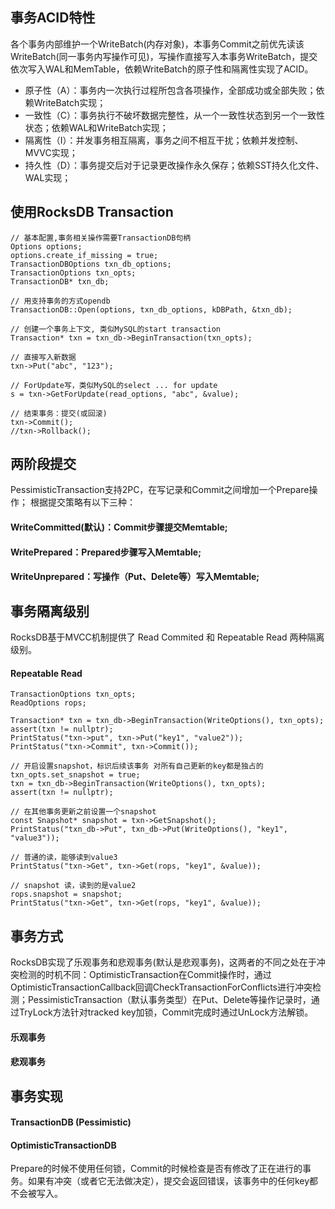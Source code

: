 ## 事务ACID特性
各个事务内部维护一个WriteBatch(内存对象)，本事务Commit之前优先读该WriteBatch(同一事务内写操作可见)，写操作直接写入本事务WriteBatch，提交依次写入WAL和MemTable，依赖WriteBatch的原子性和隔离性实现了ACID。
- 原子性（A）：事务内一次执行过程所包含各项操作，全部成功或全部失败；依赖WriteBatch实现；
- 一致性（C）：事务执行不破坏数据完整性，从一个一致性状态到另一个一致性状态；依赖WAL和WriteBatch实现；
- 隔离性（I）：并发事务相互隔离，事务之间不相互干扰；依赖并发控制、MVVC实现；
- 持久性（D）：事务提交后对于记录更改操作永久保存；依赖SST持久化文件、WAL实现；

## 使用RocksDB Transaction
```
// 基本配置,事务相关操作需要TransactionDB句柄
Options options;
options.create_if_missing = true;
TransactionDBOptions txn_db_options;
TransactionOptions txn_opts;
TransactionDB* txn_db;

// 用支持事务的方式opendb
TransactionDB::Open(options, txn_db_options, kDBPath, &txn_db);

// 创建一个事务上下文, 类似MySQL的start transaction
Transaction* txn = txn_db->BeginTransaction(txn_opts);

// 直接写入新数据
txn->Put("abc", "123");

// ForUpdate写，类似MySQL的select ... for update
s = txn->GetForUpdate(read_options, "abc", &value); 

// 结束事务：提交(或回滚)
txn->Commit();      
//txn->Rollback();
```
## 两阶段提交
PessimisticTransaction支持2PC，在写记录和Commit之间增加一个Prepare操作； 根据提交策略有以下三种：
#### WriteCommitted(默认)：Commit步骤提交Memtable;
#### WritePrepared：Prepared步骤写入Memtable;
#### WriteUnprepared：写操作（Put、Delete等）写入Memtable;

## 事务隔离级别
RocksDB基于MVCC机制提供了 Read Commited 和 Repeatable Read 两种隔离级别。
#### Repeatable Read
```
TransactionOptions txn_opts;
ReadOptions rops;

Transaction* txn = txn_db->BeginTransaction(WriteOptions(), txn_opts);
assert(txn != nullptr);
PrintStatus("txn->put", txn->Put("key1", "value2"));
PrintStatus("txn->Commit", txn->Commit());

// 开启设置snapshot，标识后续该事务 对所有自己更新的key都是独占的
txn_opts.set_snapshot = true;
txn = txn_db->BeginTransaction(WriteOptions(), txn_opts);
assert(txn != nullptr);

// 在其他事务更新之前设置一个snapshot
const Snapshot* snapshot = txn->GetSnapshot();
PrintStatus("txn_db->Put", txn_db->Put(WriteOptions(), "key1", "value3"));

// 普通的读，能够读到value3
PrintStatus("txn->Get", txn->Get(rops, "key1", &value));

// snapshot 读，读到的是value2
rops.snapshot = snapshot;
PrintStatus("txn->Get", txn->Get(rops, "key1", &value));
```

## 事务方式
RocksDB实现了乐观事务和悲观事务(默认是悲观事务)，这两者的不同之处在于冲突检测的时机不同：OptimisticTransaction在Commit操作时，通过OptimisticTransactionCallback回调CheckTransactionForConflicts进行冲突检测；PessimisticTransaction（默认事务类型）在Put、Delete等操作记录时，通过TryLock方法针对tracked key加锁，Commit完成时通过UnLock方法解锁。
#### 乐观事务
#### 悲观事务

## 事务实现
#### TransactionDB (Pessimistic)
#### OptimisticTransactionDB
Prepare的时候不使用任何锁，Commit的时候检查是否有修改了正在进行的事务。如果有冲突（或者它无法做决定），提交会返回错误，该事务中的任何key都不会被写入。
